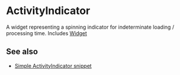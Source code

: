# ActivityIndicator
A widget representing a spinning indicator for indeterminate loading / processing time.
Includes [Widget](Widget.md)

## See also
- [Simple ActivityIndicator snippet](https://github.com/eclipsesource/tabris-js/blob/master/snippets/activity-indicator/activityindicator.js)

